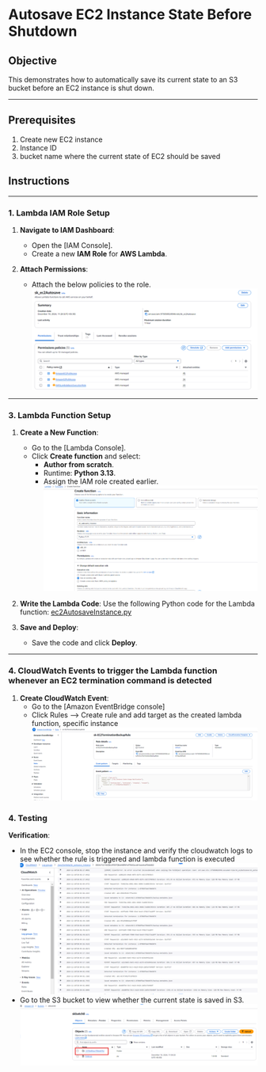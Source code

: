 # Autosave EC2 Instance State Before Shutdown

## Objective
This demonstrates how to automatically save its current state to an S3 bucket before an EC2 instance is shut down.

---
## Prerequisites
1. Create new EC2 instance
2. Instance ID
3. bucket name where the current state of EC2 should be saved

## Instructions

---

### 1. Lambda IAM Role Setup
1. **Navigate to IAM Dashboard**:
   - Open the [IAM Console].
   - Create a new **IAM Role** for **AWS Lambda**.

2. **Attach Permissions**:
   - Attach the below policies to the role.
     ![IAM Role](images/AutoSaveEC2_IAM_Role.png)

---

### 3. Lambda Function Setup
1. **Create a New Function**:
   - Go to the [Lambda Console].
   - Click **Create function** and select:
     - **Author from scratch**.
     - Runtime: **Python 3.13**.
     - Assign the IAM role created earlier.
       ![Lambda](images/AutoSaveEC2_Lambda.png)

2. **Write the Lambda Code**:
   Use the following Python code for the Lambda function:
   [ec2AutosaveInstance.py](Scripts/ec2AutosaveInstance.py)

3. **Save and Deploy**:
   - Save the code and click **Deploy**.

---

### 4. CloudWatch Events to trigger the Lambda function whenever an EC2 termination command is detected
1. **Create CloudWatch Event**:
   - Go to the [Amazon EventBridge console]
   - Click Rules --> Create rule and add target as the created lambda function, specific instance
     ![CloudWatch Event rule](images/AutoSaveEC2_CloudWatchRule.png)
   

### 4. Testing
**Verification**:
   - In the EC2 console, stop the instance and verify the cloudwatch logs to see whether the rule is triggered and lambda function is executed
     ![CloudWatchLogs](images/AutoSaveEC2_CloudWatchLogs.png)
   - Go to the S3 bucket to view whether the current state is saved in S3.
     ![Result](images/AutoSaveEC2_Result.png)




